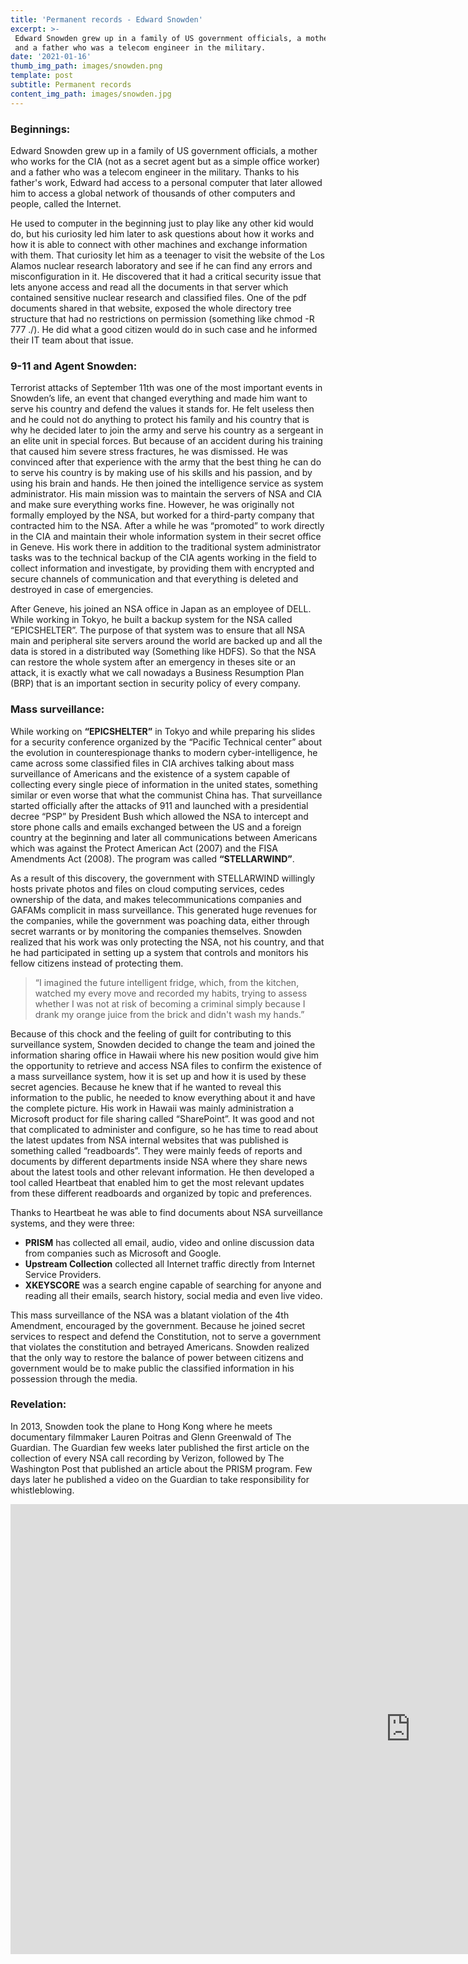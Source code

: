 ```yaml
---
title: 'Permanent records - Edward Snowden'
excerpt: >-
 Edward Snowden grew up in a family of US government officials, a mother who works for the CIA (not as a secret agent but as a simple office worker) 
 and a father who was a telecom engineer in the military. 
date: '2021-01-16'
thumb_img_path: images/snowden.png
template: post
subtitle: Permanent records
content_img_path: images/snowden.jpg
---
```



### Beginnings: 

Edward Snowden grew up in a family of US government officials, a mother who works for the CIA (not as a secret agent but as a simple office worker) and a father who was a telecom engineer in the military. Thanks to his father's work, Edward had access to a personal computer that later allowed him to access a global network of thousands of other computers and people, called the Internet. 

He used to computer in the beginning just to play like any other kid would do, but his curiosity led him later to ask questions about how it works and how it is able to connect with other machines and exchange information with them. 
That curiosity let him as a teenager to visit the website of the Los Alamos nuclear research laboratory and see if he can find any errors and misconfiguration in it. He discovered that it had a critical security issue that lets anyone access and read all the documents in that server which contained sensitive nuclear research and classified files. One of the pdf documents shared in that website, exposed the whole directory tree structure that had no restrictions on permission (something like chmod -R 777 ./). He did what a good citizen would do in such case and he informed their IT team about that issue. 

### 9-11 and Agent Snowden: 

Terrorist attacks of September 11th  was one of the most important  events in Snowden’s life, an event that changed everything and made him want to serve his country and defend the values it stands for. He felt useless then and he could not do anything to protect his family and his country that is why he decided later to join the army and serve his country as a sergeant in an elite unit in special forces. But because of an accident during his training that caused him severe stress fractures, he was dismissed. 
He was convinced after that experience with the army that the best thing he can do to serve his country is by making use of his skills and his passion, and by using his brain and hands. He then joined the intelligence service as system administrator. His main mission was to maintain the servers of NSA and CIA and make sure everything works fine. 
However, he was originally not formally employed by the NSA, but worked for a third-party company that contracted him to the NSA.  After a while he was “promoted” to work directly in the CIA and maintain their whole information system in their secret office in Geneve. His work there in addition to the traditional system administrator tasks was to the technical backup of the CIA agents working in the field to collect information and investigate, by providing them with encrypted and secure channels of communication and that everything is deleted and destroyed in case of emergencies.

After Geneve, his joined an NSA office in Japan as an employee of DELL. While working in Tokyo, he built a backup system for the NSA called “EPICSHELTER”. The purpose of that system was to ensure that all NSA main and peripheral site servers around the world are backed up and all the data is stored in a distributed way (Something like HDFS). So that the NSA can restore the whole system after an emergency in theses site or an attack, it is exactly what we call nowadays a Business Resumption Plan (BRP) that is an important section in security policy of every company.

### Mass surveillance:

While working on **“EPICSHELTER”** in Tokyo and while preparing his slides for a security conference organized by the “Pacific Technical center” about the evolution in counterespionage thanks to modern cyber-intelligence, he came across some classified files in CIA archives talking about mass surveillance of Americans and the existence of a system capable of collecting every single piece of information in the united states, something similar or even worse that what the communist China has.
That surveillance started officially after the attacks of 911 and launched with a presidential decree “PSP” by President Bush which allowed the NSA to intercept and store phone calls and emails exchanged between the US and a foreign country at the beginning and later all communications between Americans which was against the Protect American Act (2007) and the FISA Amendments Act (2008). The program was called **“STELLARWIND”**.

As a result of this discovery, the government with STELLARWIND willingly hosts private photos and files on cloud computing services, cedes ownership of the data, and makes telecommunications companies and GAFAMs complicit in mass surveillance. This generated huge revenues for the companies, while the government was poaching data, either through secret warrants or by monitoring the companies themselves.
Snowden realized that his work was only protecting the NSA, not his country, and that he had participated in setting up a system that controls and monitors his fellow citizens instead of protecting them.
> “I imagined the future intelligent fridge, which, from the kitchen, watched my every move and recorded my habits, trying to assess whether I was not at risk of becoming a criminal simply because I drank my orange juice from the brick and didn't wash my hands.” 

Because of this chock and the feeling of guilt for contributing to this surveillance system, Snowden decided to change the team and joined the information sharing office in Hawaii where his new position would give him the opportunity to retrieve and access NSA files to confirm the existence of a mass surveillance system, how it is set up and how it is used by these secret agencies. Because he knew that if he wanted to reveal this information to the public, he needed to know everything about it and have the complete picture. 
His work in Hawaii was mainly administration a Microsoft product for file sharing called “SharePoint”. It was good and not that complicated to administer and configure, so he has time to read about the latest updates from NSA internal websites that was published is something called “readboards”. They were mainly feeds of reports and documents by different departments inside NSA where they share news about the latest tools and other relevant information. He then developed a tool called Heartbeat that enabled him to get the most relevant updates from these different readboards and organized by topic and preferences.

Thanks to Heartbeat he was able to find documents about NSA surveillance systems, and they were three: 
- **PRISM** has collected all email, audio, video and online discussion data from companies such as Microsoft and Google.
- **Upstream Collection** collected all Internet traffic directly from Internet Service Providers.
- **XKEYSCORE** was a search engine capable of searching for anyone and reading all their emails, search history, social media and even live video.

This mass surveillance of the NSA was a blatant violation of the 4th Amendment, encouraged by the government. Because he joined secret services to respect and defend the Constitution, not to serve a government that violates the constitution and betrayed Americans. Snowden realized that the only way to restore the balance of power between citizens and government would be to make public the classified information in his possession through the media.

### Revelation:

In 2013, Snowden took the plane to Hong Kong where he meets documentary filmmaker Lauren Poitras and Glenn Greenwald of The Guardian. The Guardian few weeks later published the first article on the collection of every NSA call recording by Verizon, followed by The Washington Post that published an article about the PRISM program.  Few days later he published a video on the Guardian to take responsibility for whistleblowing.

<iframe width="1280" height="720" src="https://www.youtube.com/embed/0hLjuVyIIrs" frameborder="0" allow="accelerometer; autoplay; clipboard-write; encrypted-media; gyroscope; picture-in-picture" allowfullscreen></iframe>


